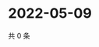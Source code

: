 # 2022-05-09

共 0 条

<!-- BEGIN WEIBO -->
<!-- 最后更新时间 Mon May 09 2022 11:40:47 GMT+0800 (China Standard Time) -->

<!-- END WEIBO -->
